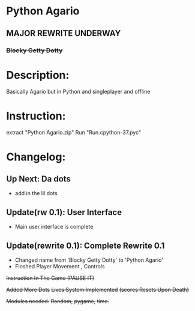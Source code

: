 # Python Agario
## MAJOR REWRITE UNDERWAY
### ~~Blocky Getty Dotty~~
# Description:

  Basically Agario but in Python and singleplayer and offline
# Instruction:
extract "Python Agario.zip"
Run "Run.cpython-37.pyc"


# Changelog:
## Up Next: Da dots
- add in the lil dots
## Update(rw 0.1): User Interface

- Main user interface is complete

## Update(rewrite 0.1): Complete Rewrite 0.1 
- Changed name from 'Blocky Getty Dotty' to 'Python Agario'
- Finshed Player Movement , Controls



~~Instruction In The Game   (PAUSE IT)~~


~~Added More Dots~~
~~Lives System Implemented~~
~~(scores Resets Upon Death)~~

~~Modules needed:~~
~~Random,~~
~~pygame,~~
~~time.~~

